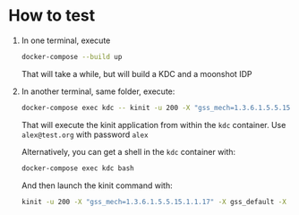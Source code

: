 # How to test

1. In one terminal, execute

   ```bash
   docker-compose --build up
   ```

   That will take a while, but will build a KDC and a moonshot IDP

2. In another terminal, same folder, execute:

   ```bash
   docker-compose exec kdc -- kinit -u 200 -X "gss_mech=1.3.6.1.5.5.15.1.1.17" -X gss_default -X gss_federated
   ```

   That will execute the kinit application from within the `kdc` container. Use `alex@test.org` with password `alex` 

   Alternatively, you can get a shell in the `kdc` container with:

   ```bash
   docker-compose exec kdc bash
   ```

   And then launch the kinit command with:

   ```bash
   kinit -u 200 -X "gss_mech=1.3.6.1.5.5.15.1.1.17" -X gss_default -X gss_federated
   ```

   